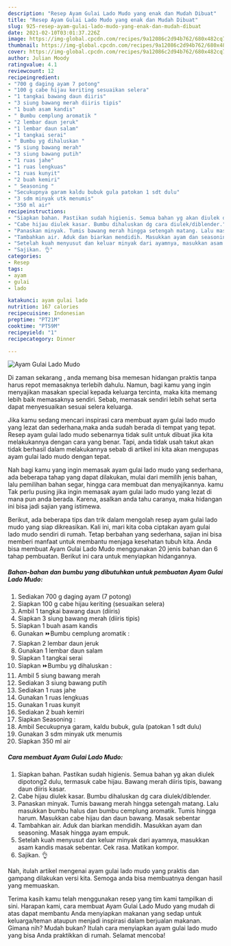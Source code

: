 ```yaml
---
description: "Resep Ayam Gulai Lado Mudo yang enak dan Mudah Dibuat"
title: "Resep Ayam Gulai Lado Mudo yang enak dan Mudah Dibuat"
slug: 925-resep-ayam-gulai-lado-mudo-yang-enak-dan-mudah-dibuat
date: 2021-02-10T03:01:37.226Z
image: https://img-global.cpcdn.com/recipes/9a12086c2d94b762/680x482cq70/ayam-gulai-lado-mudo-foto-resep-utama.jpg
thumbnail: https://img-global.cpcdn.com/recipes/9a12086c2d94b762/680x482cq70/ayam-gulai-lado-mudo-foto-resep-utama.jpg
cover: https://img-global.cpcdn.com/recipes/9a12086c2d94b762/680x482cq70/ayam-gulai-lado-mudo-foto-resep-utama.jpg
author: Julian Moody
ratingvalue: 4.1
reviewcount: 12
recipeingredient:
- "700 g daging ayam 7 potong"
- "100 g cabe hijau keriting sesuaikan selera"
- "1 tangkai bawang daun diiris"
- "3 siung bawang merah diiris tipis"
- "1 buah asam kandis"
- " Bumbu cemplung aromatik "
- "2 lembar daun jeruk"
- "1 lembar daun salam"
- "1 tangkai serai"
- " Bumbu yg dihaluskan "
- "5 siung bawang merah"
- "3 siung bawang putih"
- "1 ruas jahe"
- "1 ruas lengkuas"
- "1 ruas kunyit"
- "2 buah kemiri"
- " Seasoning "
- "Secukupnya garam kaldu bubuk gula patokan 1 sdt dulu"
- "3 sdm minyak utk menumis"
- "350 ml air"
recipeinstructions:
- "Siapkan bahan. Pastikan sudah higienis. Semua bahan yg akan diulek dipotong2 dulu, termasuk cabe hijau. Bawang merah diiris tipis, bawang daun diiris kasar."
- "Cabe hijau diulek kasar. Bumbu dihaluskan dg cara diulek/diblender."
- "Panaskan minyak. Tumis bawang merah hingga setengah matang. Lalu masukkan bumbu halus dan bumbu cemplung aromatik. Tumis hingga harum. Masukkan cabe hijau dan daun bawang. Masak sebentar"
- "Tambahkan air. Aduk dan biarkan mendidih. Masukkan ayam dan seasoning. Masak hingga ayam empuk."
- "Setelah kuah menyusut dan keluar minyak dari ayamnya, masukkan asam kandis masak sebentar. Cek rasa. Matikan kompor."
- "Sajikan. 👌"
categories:
- Resep
tags:
- ayam
- gulai
- lado

katakunci: ayam gulai lado 
nutrition: 167 calories
recipecuisine: Indonesian
preptime: "PT21M"
cooktime: "PT59M"
recipeyield: "1"
recipecategory: Dinner

---
```



![Ayam Gulai Lado Mudo](https://img-global.cpcdn.com/recipes/9a12086c2d94b762/680x482cq70/ayam-gulai-lado-mudo-foto-resep-utama.jpg)

Di zaman  sekarang , anda memang bisa memesan hidangan praktis tanpa harus repot memasaknya terlebih dahulu. Namun, bagi kamu yang ingin menyajikan masakan special kepada keluarga tercinta, maka kita memang lebih baik memasaknya sendiri. Sebab, memasak sendiri lebih sehat serta dapat menyesuaikan sesuai selera keluarga.

Jika kamu sedang mencari inspirasi cara membuat ayam gulai lado mudo yang lezat dan sederhana,maka anda sudah berada di tempat yang tepat. Resep ayam gulai lado mudo  sebenarnya tidak sulit untuk dibuat jika kita melakukannya dengan cara yang benar. Tapi, anda tidak usah takut akan tidak berhasil dalam melakukannya 
sebab di artikel ini kita akan mengupas ayam gulai lado mudo dengan tepat.  



Nah bagi kamu yang ingin memasak ayam gulai lado mudo yang sederhana, ada beberapa tahap yang dapat dilakukan, mulai dari memilih jenis bahan, lalu pemilihan bahan segar, hingga cara membuat dan menyajikannya. kamu Tak perlu pusing jika ingin memasak ayam gulai lado mudo yang lezat di mana pun anda berada. Karena, asalkan anda  tahu caranya, maka hidangan ini bisa jadi sajian yang istimewa.

Berikut, ada beberapa tips dan trik dalam mengolah resep ayam gulai lado mudo yang siap dikreasikan. Kali ini, mari kita coba ciptakan ayam gulai lado mudo sendiri di rumah. Tetap berbahan yang sederhana, sajian ini bisa memberi manfaat untuk membantu menjaga kesehatan tubuh kita. Anda bisa membuat Ayam Gulai Lado Mudo menggunakan 20 jenis bahan dan 6 tahap pembuatan. Berikut ini cara untuk menyiapkan hidangannya.

<!--inarticleads1-->

##### Bahan-bahan dan bumbu yang dibutuhkan untuk pembuatan Ayam Gulai Lado Mudo:

1. Sediakan 700 g daging ayam (7 potong)
1. Siapkan 100 g cabe hijau keriting (sesuaikan selera)
1. Ambil 1 tangkai bawang daun (diiris)
1. Siapkan 3 siung bawang merah (diiris tipis)
1. Siapkan 1 buah asam kandis
1. Gunakan  ⏩Bumbu cemplung aromatik :
1. Siapkan 2 lembar daun jeruk
1. Gunakan 1 lembar daun salam
1. Siapkan 1 tangkai serai
1. Siapkan  ⏩Bumbu yg dihaluskan :
1. Ambil 5 siung bawang merah
1. Sediakan 3 siung bawang putih
1. Sediakan 1 ruas jahe
1. Gunakan 1 ruas lengkuas
1. Gunakan 1 ruas kunyit
1. Sediakan 2 buah kemiri
1. Siapkan  Seasoning :
1. Ambil Secukupnya garam, kaldu bubuk, gula (patokan 1 sdt dulu)
1. Gunakan 3 sdm minyak utk menumis
1. Siapkan 350 ml air




<!--inarticleads2-->

##### Cara membuat Ayam Gulai Lado Mudo:

1. Siapkan bahan. Pastikan sudah higienis. Semua bahan yg akan diulek dipotong2 dulu, termasuk cabe hijau. Bawang merah diiris tipis, bawang daun diiris kasar.
1. Cabe hijau diulek kasar. Bumbu dihaluskan dg cara diulek/diblender.
1. Panaskan minyak. Tumis bawang merah hingga setengah matang. Lalu masukkan bumbu halus dan bumbu cemplung aromatik. Tumis hingga harum. Masukkan cabe hijau dan daun bawang. Masak sebentar
1. Tambahkan air. Aduk dan biarkan mendidih. Masukkan ayam dan seasoning. Masak hingga ayam empuk.
1. Setelah kuah menyusut dan keluar minyak dari ayamnya, masukkan asam kandis masak sebentar. Cek rasa. Matikan kompor.
1. Sajikan. 👌




Nah, itulah artikel mengenai  ayam gulai lado mudo  yang praktis dan gampang dilakukan versi kita. Semoga anda bisa membuatnya dengan hasil yang memuaskan. 

Terima kasih kamu telah menggunakan resep yang tim kami tampilkan di sini. Harapan kami, cara membuat  Ayam Gulai Lado Mudo yang mudah di atas dapat membantu Anda menyiapkan makanan yang sedap untuk keluarga/teman ataupun menjadi inspirasi dalam berjualan makanan. Gimana nih? Mudah bukan? Itulah cara menyiapkan ayam gulai lado mudo yang bisa Anda praktikkan di rumah. Selamat mencoba!

